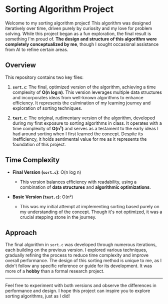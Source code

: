 
# Sorting Algorithm Project

Welcome to my sorting algorithm project! This algorithm was designed iteratively over time, driven purely by curiosity and my love for problem solving. While this project began as a fun exploration, the final result is something I'm proud of. **The design and structure of this algorithm were completely conceptualized by me**, though I sought occasional assistance from AI to refine certain areas.

## Overview

This repository contains two key files:

1. **`sort.c`**: The final, optimized version of the algorithm, achieving a time complexity of **O(n log n)**. This version leverages multiple data structures and incorporates ideas from well-known algorithms to enhance efficiency. It represents the culmination of my learning journey and exploration of sorting techniques.

2. **`test.c`**: The original, rudimentary version of the algorithm, developed during my first exposure to sorting algorithms in class. It operates with a time complexity of **O(n²)** and serves as a testament to the early ideas I had around sorting when I first learned the concept. Despite its inefficiency, it holds sentimental value for me as it represents the foundation of this project.

## Time Complexity

- **Final Version (`sort.c`)**: O(n log n)
  - This version balances efficiency with readability, using a combination of **data structures** and **algorithmic optimizations**.
  
- **Basic Version (`test.c`)**: O(n²)
  - This was my initial attempt at implementing sorting based purely on my understanding of the concept. Though it's not optimized, it was a crucial stepping stone in the journey.

## Approach

The final algorithm in `sort.c` was developed through numerous iterations, each building on the previous version. I explored various techniques, gradually refining the process to reduce time complexity and improve overall performance. The design of this sorting method is unique to me, as I didn't follow any specific reference or guide for its development. It was more of a **hobby** than a formal research project.

---

Feel free to experiment with both versions and observe the differences in performance and design. I hope this project can inspire you to explore sorting algorithms, just as I did!

